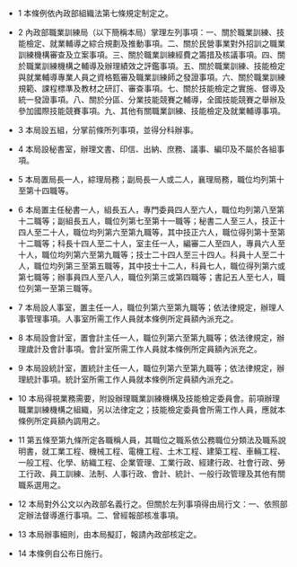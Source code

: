 * 1 本條例依內政部組織法第七條規定制定之。

* 2 內政部職業訓練局（以下簡稱本局）掌理左列事項：一、關於職業訓練、技能檢定、就業輔導之綜合規劃及推動事項。二、關於民營事業對外招訓之職業訓練機構審查及立案事項。三、關於職業訓練經費之籌措及核議事項。四、關於職業訓練機構之輔導及辦理績效之評鑑事項。五、關於職業訓練、技能檢定與就業輔導專業人員之資格甄審及職業訓練師之發證事項。六、關於職業訓練規範、課程標準及教材之研訂、審查事項。七、關於技能檢定之實施、督導及統一發證事項。八、關於分區、分業技能競賽之輔導，全國技能競賽之舉辦及參加國際技能競賽事項。九、其他有關職業訓練、技能檢定及就業輔導事項。

* 3 本局設五組，分掌前條所列事項，並得分科辦事。

* 4 本局設秘書室，辦理文書、印信、出納、庶務、議事、編印及不屬於各組事項。

* 5 本局置局長一人，綜理局務；副局長一人或二人，襄理局務，職位均列第十至第十四職等。

* 6 本局置主任秘書一人，組長五人，專門委員四人至六人，職位均列第八至第十二職等；副組長五人，職位列第七至第十一職等；秘書二人至三人，技正十四人至二十人，職位均列第六至第九職等，其中技正六人，職位得列第十至第十二職等；科長十四人至二十人，室主任一人，編審二人至四人，專員六人至十人，職位均列第六至第九職等；技士二十四人至三十四人。科員十人至二十人，職位均列第三至第五職等，其中技士十二人，科員七人，職位得列第六或第七職等；辦事員四人至八人，職位列第三或第四職等；書記五人至七人，職位列第一至第三職等。

* 7 本局設人事室，置主任一人，職位列第六至第九職等；依法律規定，辦理人事管理事項。人事室所需工作人員就本條例所定員額內派充之。

* 8 本局設會計室，置會計主任一人，職位列第六至第九職等；依法律規定，辦理歲計及會計事項。會計室所需工作人員就本條例所定員額內派充之。

* 9 本局設統計室，置統計主任一人，職位列第六至第九職等；依法律規定，辦理統計事項。統計室所需工作人員就本條例所定員額內派充之。

* 10 本局得視業務需要，附設辦理職業訓練機構及技能檢定委員會。前項辦理職業訓練機構之組織，另以法律定之；技能檢定委員會所需工作人員，應就本條例所定員額內調用之。

* 11 第五條至第九條所定各職稱人員，其職位之職系依公務職位分類法及職系說明書，就工業工程、機械工程、電機工程、土木工程、建築工程、車輛工程、一般工程、化學、紡織工程、企業管理、工業行政、經建行政、社會行政、勞工行政、員工訓練、法制、人事行政、會計、統計、一般行政管理及其他有關職系選用之。

* 12 本局對外公文以內政部名義行之。但關於左列事項得由局行文：一、依照部定辦法督導進行事項。二、曾經報部核准事項。

* 13 本局辦事細則，由本局擬訂，報請內政部核定之。

* 14 本條例自公布日施行。

